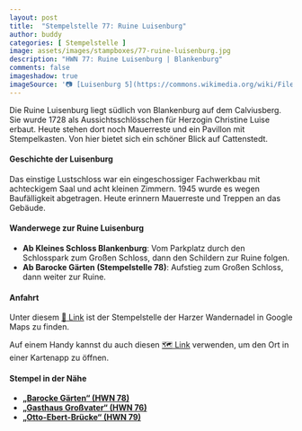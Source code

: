 ```yaml
---
layout: post
title:  "Stempelstelle 77: Ruine Luisenburg"
author: buddy
categories: [ Stempelstelle ]
image: assets/images/stampboxes/77-ruine-luisenburg.jpg
description: "HWN 77: Ruine Luisenburg | Blankenburg"
comments: false
imageshadow: true
imageSource: '📷 [Luisenburg 5](https://commons.wikimedia.org/wiki/File:Luisenburg_5.jpg) von <a href="//commons.wikimedia.org/wiki/User:Ordercrazy" title="User:Ordercrazy">Ordercrazy</a> unter Lizenz [CC0](http://creativecommons.org/publicdomain/zero/1.0/deed.en)'
---
```


Die Ruine Luisenburg liegt südlich von Blankenburg auf dem Calviusberg. Sie wurde 1728 als Aussichtsschlösschen für Herzogin Christine Luise erbaut. Heute stehen dort noch Mauerreste und ein Pavillon mit Stempelkasten. Von hier bietet sich ein schöner Blick auf Cattenstedt.

#### Geschichte der Luisenburg

Das einstige Lustschloss war ein eingeschossiger Fachwerkbau mit achteckigem Saal und acht kleinen Zimmern. 1945 wurde es wegen Baufälligkeit abgetragen. Heute erinnern Mauerreste und Treppen an das Gebäude.

#### Wanderwege zur Ruine Luisenburg

- **Ab Kleines Schloss Blankenburg**: Vom Parkplatz durch den Schlosspark zum Großen Schloss, dann den Schildern zur Ruine folgen.
- **Ab Barocke Gärten (Stempelstelle 78)**: Aufstieg zum Großen Schloss, dann weiter zur Ruine.

#### Anfahrt

Unter diesem [📍 Link](https://www.google.com/maps/dir/?api=1&origin=&destination=51.78275%2C%2010.95420) ist der Stempelstelle der Harzer Wandernadel in Google Maps zu finden.

<div class="android-only">
  Auf einem Handy kannst du auch diesen 
  <a href="geo:51.78275,10.95420">🗺️ Link</a> 
  verwenden, um den Ort in einer Kartenapp zu öffnen.
  <p></p>
</div>

#### Stempel in der Nähe

- [**„Barocke Gärten“ (HWN 78)**](/stempelstelle-78-barocke-gaerten)
- [**„Gasthaus Großvater“ (HWN 76)**](/stempelstelle-76-grossvaterfelsen)
- [**„Otto-Ebert-Brücke“ (HWN 79)**](/stempelstelle-79-otto-ebert-bruecke-am-herzogsweg)
